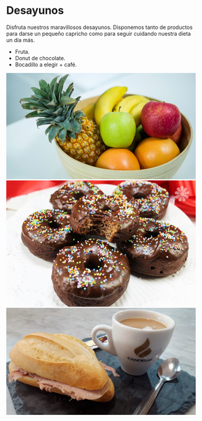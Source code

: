 # Desayunos

Disfruta nuestros maravillosos desayunos.
Disponemos tanto de productos para darse un pequeño capricho como para seguir cuidando nuestra dieta un día más.

- Fruta.
- Donut de chocolate.
- Bocadillo a elegir + café.

![Screenshot](img/fruta.jpg)
![Screenshot](img/donuts.jpg)
![Screenshot](img/cafe.png)